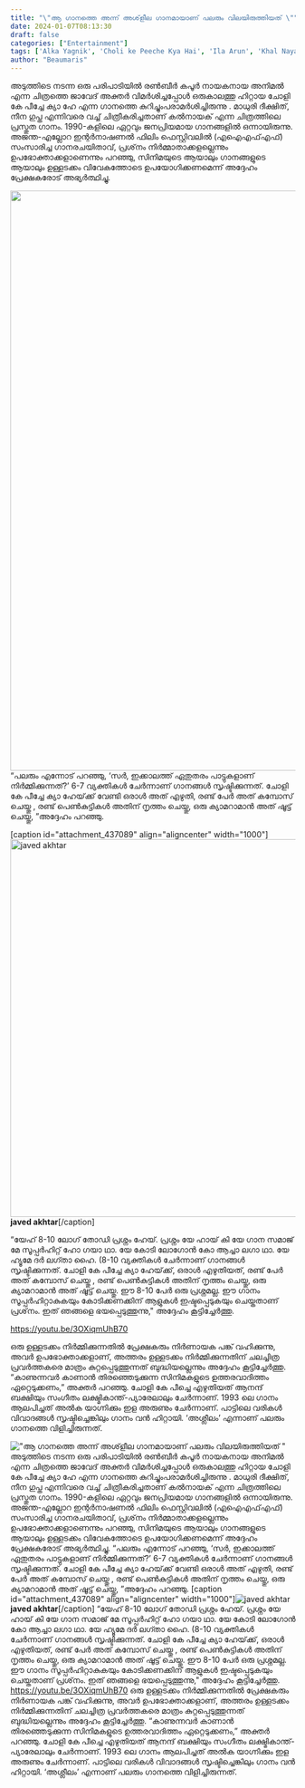 ```yaml
---
title: "\"ആ ഗാനത്തെ അന്ന് അശ്‌ളീല ഗാനമായാണ് പലരും വിലയിരുത്തിയത് \""
date: 2024-01-07T08:13:30
draft: false
categories: ["Entertainment"]
tags: ['Alka Yagnik', 'Choli ke Peeche Kya Hai', 'Ila Arun', 'Khal Nayak', 'MADHURI DIXIT', 'neena gupta', 'sanjay dutt']
author: "Beaumaris"
---
```


അടുത്തിടെ നടന്ന ഒരു പരിപാടിയിൽ രൺബീർ കപൂർ നായകനായ അനിമൽ എന്ന ചിത്രത്തെ ജാവേദ് അക്തർ വിമർശിച്ചപ്പോൾ ഒരുകാലത്തു ഹിറ്റായ ചോളി കേ പീച്ചേ ക്യാ ഹേ എന്ന ഗാനത്തെ കുറിച്ചുംപരാമർശിച്ചിരുന്നു . മാധുരി ദീക്ഷിത്, നീന ഗുപ്ത എന്നിവരെ വച്ച് ചിത്രീകരിച്ചതാണ് കൽനായക് എന്ന ചിത്രത്തിലെ പ്രസ്തുത ഗാനം. 1990-കളിലെ ഏറ്റവും ജനപ്രിയമായ ഗാനങ്ങളിൽ ഒന്നായിരുന്നു. അജന്ത-എല്ലോറ ഇന്റർനാഷണൽ ഫിലിം ഫെസ്റ്റിവലിൽ (എഐഎഫ്എഫ്) സംസാരിച്ച ഗാനരചയിതാവ്, പ്രശ്‌നം നിർമ്മാതാക്കളല്ലെന്നും ഉപഭോക്താക്കളാണെന്നും പറഞ്ഞു, സിനിമയുടെ ആയാലും ഗാനങ്ങളുടെ ആയാലും ഉള്ളടക്കം വിവേകത്തോടെ ഉപയോഗിക്കണമെന്ന് അദ്ദേഹം പ്രേക്ഷകരോട് അഭ്യർത്ഥിച്ചു.

<img class="size-full wp-image-437088 aligncenter" src="https://cdn.boolokam.com/articles/2024/01/qqdqdq.png" alt="" width="946" height="1024" />“പലരും എന്നോട് പറഞ്ഞു, ‘സർ, ഇക്കാലത്ത് ഏതുതരം പാട്ടുകളാണ് നിർമ്മിക്കുന്നത്?’ 6-7 വ്യക്തികൾ ചേർന്നാണ് ഗാനങ്ങൾ സൃഷ്ടിക്കുന്നത്. ചോളി കേ പീച്ചേ ക്യാ ഹേയ്‌ക്ക് വേണ്ടി ഒരാൾ അത് എഴുതി, രണ്ട് പേർ അത് കമ്പോസ് ചെയ്തു , രണ്ട് പെൺകുട്ടികൾ അതിന് നൃത്തം ചെയ്തു, ഒരു ക്യാമറാമാൻ അത് ഷൂട്ട് ചെയ്തു, ”അദ്ദേഹം പറഞ്ഞു.

[caption id="attachment_437089" align="aligncenter" width="1000"]<img class="size-full wp-image-437089" src="https://cdn.boolokam.com/articles/2024/01/dqdqdqqd.jpg" alt="javed akhtar" width="1000" height="667" /> <strong>javed akhtar</strong>[/caption]

“യേഹ് 8-10 ലോഗ് തോഡി പ്രശ്നം ഹേയ്. പ്രശ്നം യേ ഹായ് കി യേ ഗാന സമാജ് മേ സൂപ്പർഹിറ്റ് ഹോ ഗയാ ഥാ. യേ കോടി ലോഗോൻ കോ ആച്ചാ ലഗാ ഥാ. യേ ഹ്യൂമേ ദർ ലഗ്താ ഹൈ. (8-10 വ്യക്തികൾ ചേർന്നാണ് ഗാനങ്ങൾ സൃഷ്ടിക്കുന്നത്. ചോളി കേ പീച്ചേ ക്യാ ഹേയ്‌ക്ക്, ഒരാൾ എഴുതിയത്, രണ്ട് പേർ അത് കമ്പോസ് ചെയ്തു , രണ്ട് പെൺകുട്ടികൾ അതിന് നൃത്തം ചെയ്തു, ഒരു ക്യാമറാമാൻ അത് ഷൂട്ട് ചെയ്തു. ഈ 8-10 പേർ ഒരു പ്രശ്നമല്ല. ഈ ഗാനം സൂപ്പർഹിറ്റാകുകയും കോടിക്കണക്കിന് ആളുകൾ ഇഷ്ടപ്പെടുകയും ചെയ്തതാണ് പ്രശ്‌നം. ഇത് ഞങ്ങളെ ഭയപ്പെടുത്തുന്നു," അദ്ദേഹം കൂട്ടിച്ചേർത്തു.

https://youtu.be/3OXiqmUhB70

ഒരു ഉള്ളടക്കം നിർമ്മിക്കുന്നതിൽ പ്രേക്ഷകരും നിർണായക പങ്ക് വഹിക്കുന്നു, അവർ ഉപഭോക്താക്കളാണ്, അത്തരം ഉള്ളടക്കം നിർമ്മിക്കുന്നതിന് ചലച്ചിത്ര പ്രവർത്തകരെ മാത്രം കുറ്റപ്പെടുത്തുന്നത് ബുദ്ധിയല്ലെന്നും അദ്ദേഹം കൂട്ടിച്ചേർത്തു. “കാണുന്നവർ കാണാൻ തിരഞ്ഞെടുക്കുന്ന സിനിമകളുടെ ഉത്തരവാദിത്തം ഏറ്റെടുക്കണം,” അക്തർ പറഞ്ഞു. ചോളി കേ പീച്ചെ എഴുതിയത് ആനന്ദ് ബക്ഷിയും സംഗീതം ലക്ഷ്മികാന്ത്-പ്യാരേലാലും ചേർന്നാണ്. 1993 ലെ ഗാനം ആലപിച്ചത് അൽക യാഗ്നിക്കും ഇള അരുണും ചേർന്നാണ്. പാട്ടിലെ വരികൾ വിവാദങ്ങൾ സൃഷ്ടിച്ചെങ്കിലും ഗാനം വൻ ഹിറ്റായി. ‘അശ്ലീലം’ എന്നാണ് പലരും ഗാനത്തെ വിളിച്ചിരുന്നത്.


!["ആ ഗാനത്തെ അന്ന് അശ്‌ളീല ഗാനമായാണ് പലരും വിലയിരുത്തിയത് "](https://cdn.boolokam.com/articles/2024/01/qqdqdq.png)അടുത്തിടെ നടന്ന ഒരു പരിപാടിയിൽ രൺബീർ കപൂർ നായകനായ അനിമൽ എന്ന ചിത്രത്തെ ജാവേദ് അക്തർ വിമർശിച്ചപ്പോൾ ഒരുകാലത്തു ഹിറ്റായ ചോളി കേ പീച്ചേ ക്യാ ഹേ എന്ന ഗാനത്തെ കുറിച്ചുംപരാമർശിച്ചിരുന്നു . മാധുരി ദീക്ഷിത്, നീന ഗുപ്ത എന്നിവരെ വച്ച് ചിത്രീകരിച്ചതാണ് കൽനായക് എന്ന ചിത്രത്തിലെ പ്രസ്തുത ഗാനം. 1990-കളിലെ ഏറ്റവും ജനപ്രിയമായ ഗാനങ്ങളിൽ ഒന്നായിരുന്നു. അജന്ത-എല്ലോറ ഇന്റർനാഷണൽ ഫിലിം ഫെസ്റ്റിവലിൽ (എഐഎഫ്എഫ്) സംസാരിച്ച ഗാനരചയിതാവ്, പ്രശ്‌നം നിർമ്മാതാക്കളല്ലെന്നും ഉപഭോക്താക്കളാണെന്നും പറഞ്ഞു, സിനിമയുടെ ആയാലും ഗാനങ്ങളുടെ ആയാലും ഉള്ളടക്കം വിവേകത്തോടെ ഉപയോഗിക്കണമെന്ന് അദ്ദേഹം പ്രേക്ഷകരോട് അഭ്യർത്ഥിച്ചു. “പലരും എന്നോട് പറഞ്ഞു, ‘സർ, ഇക്കാലത്ത് ഏതുതരം പാട്ടുകളാണ് നിർമ്മിക്കുന്നത്?’ 6-7 വ്യക്തികൾ ചേർന്നാണ് ഗാനങ്ങൾ സൃഷ്ടിക്കുന്നത്. ചോളി കേ പീച്ചേ ക്യാ ഹേയ്‌ക്ക് വേണ്ടി ഒരാൾ അത് എഴുതി, രണ്ട് പേർ അത് കമ്പോസ് ചെയ്തു , രണ്ട് പെൺകുട്ടികൾ അതിന് നൃത്തം ചെയ്തു, ഒരു ക്യാമറാമാൻ അത് ഷൂട്ട് ചെയ്തു, ”അദ്ദേഹം പറഞ്ഞു. [caption id="attachment_437089" align="aligncenter" width="1000"]![javed akhtar](https://cdn.boolokam.com/articles/2024/01/dqdqdqqd.jpg) **javed akhtar**[/caption] “യേഹ് 8-10 ലോഗ് തോഡി പ്രശ്നം ഹേയ്. പ്രശ്നം യേ ഹായ് കി യേ ഗാന സമാജ് മേ സൂപ്പർഹിറ്റ് ഹോ ഗയാ ഥാ. യേ കോടി ലോഗോൻ കോ ആച്ചാ ലഗാ ഥാ. യേ ഹ്യൂമേ ദർ ലഗ്താ ഹൈ. (8-10 വ്യക്തികൾ ചേർന്നാണ് ഗാനങ്ങൾ സൃഷ്ടിക്കുന്നത്. ചോളി കേ പീച്ചേ ക്യാ ഹേയ്‌ക്ക്, ഒരാൾ എഴുതിയത്, രണ്ട് പേർ അത് കമ്പോസ് ചെയ്തു , രണ്ട് പെൺകുട്ടികൾ അതിന് നൃത്തം ചെയ്തു, ഒരു ക്യാമറാമാൻ അത് ഷൂട്ട് ചെയ്തു. ഈ 8-10 പേർ ഒരു പ്രശ്നമല്ല. ഈ ഗാനം സൂപ്പർഹിറ്റാകുകയും കോടിക്കണക്കിന് ആളുകൾ ഇഷ്ടപ്പെടുകയും ചെയ്തതാണ് പ്രശ്‌നം. ഇത് ഞങ്ങളെ ഭയപ്പെടുത്തുന്നു," അദ്ദേഹം കൂട്ടിച്ചേർത്തു. https://youtu.be/3OXiqmUhB70 ഒരു ഉള്ളടക്കം നിർമ്മിക്കുന്നതിൽ പ്രേക്ഷകരും നിർണായക പങ്ക് വഹിക്കുന്നു, അവർ ഉപഭോക്താക്കളാണ്, അത്തരം ഉള്ളടക്കം നിർമ്മിക്കുന്നതിന് ചലച്ചിത്ര പ്രവർത്തകരെ മാത്രം കുറ്റപ്പെടുത്തുന്നത് ബുദ്ധിയല്ലെന്നും അദ്ദേഹം കൂട്ടിച്ചേർത്തു. “കാണുന്നവർ കാണാൻ തിരഞ്ഞെടുക്കുന്ന സിനിമകളുടെ ഉത്തരവാദിത്തം ഏറ്റെടുക്കണം,” അക്തർ പറഞ്ഞു. ചോളി കേ പീച്ചെ എഴുതിയത് ആനന്ദ് ബക്ഷിയും സംഗീതം ലക്ഷ്മികാന്ത്-പ്യാരേലാലും ചേർന്നാണ്. 1993 ലെ ഗാനം ആലപിച്ചത് അൽക യാഗ്നിക്കും ഇള അരുണും ചേർന്നാണ്. പാട്ടിലെ വരികൾ വിവാദങ്ങൾ സൃഷ്ടിച്ചെങ്കിലും ഗാനം വൻ ഹിറ്റായി. ‘അശ്ലീലം’ എന്നാണ് പലരും ഗാനത്തെ വിളിച്ചിരുന്നത്.
